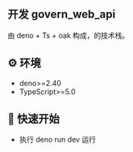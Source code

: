 ## 开发 govern_web_api
 由 deno + Ts + oak 构成，的技术栈。

## ⚙️ 环境
- deno>=2.40
- TypeScript>=5.0

## 📂 快速开始
- 执行 deno run dev 运行
